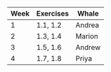 | Week | Exercises | Whale  |
| ---- | --------- | ------ |
| 1    | 1.1, 1.2  | Andrea |
| 2    | 1.3, 1.4  | Marion |
| 3    | 1.5, 1.6  | Andrew |
| 4    | 1.7, 1.8  | Priya  |

